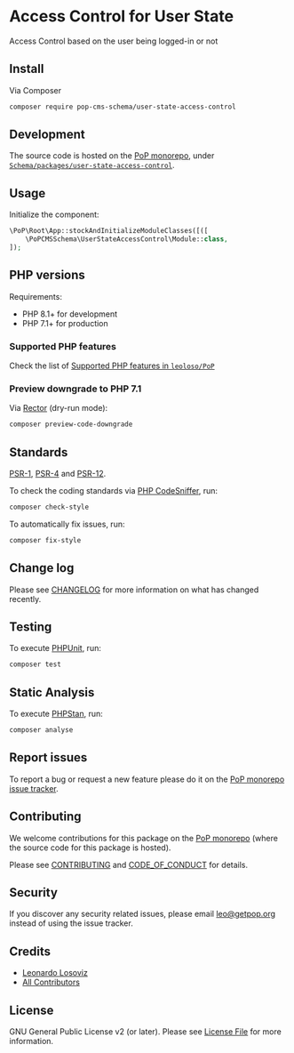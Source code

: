 # Access Control for User State

<!--
[![Build Status][ico-travis]][link-travis]
[![Quality Score][ico-code-quality]][link-code-quality]
[![Software License][ico-license]](LICENSE.md)
[![Latest Version on Packagist][ico-version]][link-packagist]
[![Coverage Status][ico-scrutinizer]][link-scrutinizer]
[![Total Downloads][ico-downloads]][link-downloads]
-->

Access Control based on the user being logged-in or not

## Install

Via Composer

``` bash
composer require pop-cms-schema/user-state-access-control
```

## Development

The source code is hosted on the [PoP monorepo](https://github.com/leoloso/PoP), under [`Schema/packages/user-state-access-control`](https://github.com/leoloso/PoP/tree/master/layers/Schema/packages/user-state-access-control).

## Usage

Initialize the component:

``` php
\PoP\Root\App::stockAndInitializeModuleClasses([([
    \PoPCMSSchema\UserStateAccessControl\Module::class,
]);
```

## PHP versions

Requirements:

- PHP 8.1+ for development
- PHP 7.1+ for production

### Supported PHP features

Check the list of [Supported PHP features in `leoloso/PoP`](https://github.com/leoloso/PoP/blob/master/docs/supported-php-features.md)

### Preview downgrade to PHP 7.1

Via [Rector](https://github.com/rectorphp/rector) (dry-run mode):

```bash
composer preview-code-downgrade
```

## Standards

[PSR-1](https://www.php-fig.org/psr/psr-1), [PSR-4](https://www.php-fig.org/psr/psr-4) and [PSR-12](https://www.php-fig.org/psr/psr-12).

To check the coding standards via [PHP CodeSniffer](https://github.com/squizlabs/PHP_CodeSniffer), run:

``` bash
composer check-style
```

To automatically fix issues, run:

``` bash
composer fix-style
```

## Change log

Please see [CHANGELOG](CHANGELOG.md) for more information on what has changed recently.

## Testing

To execute [PHPUnit](https://phpunit.de/), run:

``` bash
composer test
```

## Static Analysis

To execute [PHPStan](https://github.com/phpstan/phpstan), run:

``` bash
composer analyse
```

## Report issues

To report a bug or request a new feature please do it on the [PoP monorepo issue tracker](https://github.com/leoloso/PoP/issues).

## Contributing

We welcome contributions for this package on the [PoP monorepo](https://github.com/leoloso/PoP) (where the source code for this package is hosted).

Please see [CONTRIBUTING](CONTRIBUTING.md) and [CODE_OF_CONDUCT](CODE_OF_CONDUCT.md) for details.

## Security

If you discover any security related issues, please email leo@getpop.org instead of using the issue tracker.

## Credits

- [Leonardo Losoviz][link-author]
- [All Contributors][link-contributors]

## License

GNU General Public License v2 (or later). Please see [License File](LICENSE.md) for more information.

[ico-version]: https://img.shields.io/packagist/v/pop-cms-schema/user-state-access-control.svg?style=flat-square
[ico-license]: https://img.shields.io/badge/license-GPLv2-brightgreen.svg?style=flat-square
[ico-travis]: https://img.shields.io/travis/pop-cms-schema/user-state-access-control/master.svg?style=flat-square
[ico-scrutinizer]: https://img.shields.io/scrutinizer/coverage/g/pop-cms-schema/user-state-access-control.svg?style=flat-square
[ico-code-quality]: https://img.shields.io/scrutinizer/g/pop-cms-schema/user-state-access-control.svg?style=flat-square
[ico-downloads]: https://img.shields.io/packagist/dt/pop-cms-schema/user-state-access-control.svg?style=flat-square

[link-packagist]: https://packagist.org/packages/pop-cms-schema/user-state-access-control
[link-travis]: https://travis-ci.org/pop-cms-schema/user-state-access-control
[link-scrutinizer]: https://scrutinizer-ci.com/g/pop-cms-schema/user-state-access-control/code-structure
[link-code-quality]: https://scrutinizer-ci.com/g/pop-cms-schema/user-state-access-control
[link-downloads]: https://packagist.org/packages/pop-cms-schema/user-state-access-control
[link-author]: https://github.com/leoloso
[link-contributors]: ../../../../../../contributors
